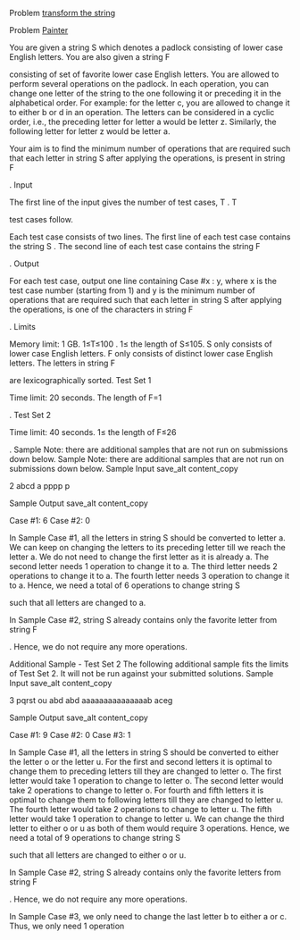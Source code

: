 Problem [transform the string](https://codingcompetitions.withgoogle.com/kickstart/round/0000000000435914/00000000008da461#problem)

Problem [Painter](https://codingcompetitions.withgoogle.com/kickstart/round/0000000000435914/00000000008d9a88#problem)


You are given a string S
which denotes a padlock consisting of lower case English letters. You are also given a string F

consisting of set of favorite lower case English letters. You are allowed to perform several operations on the padlock. In each operation, you can change one letter of the string to the one following it or preceding it in the alphabetical order. For example: for the letter c, you are allowed to change it to either b or d in an operation. The letters can be considered in a cyclic order, i.e., the preceding letter for letter a would be letter z. Similarly, the following letter for letter z would be letter a.

Your aim is to find the minimum number of operations that are required such that each letter in string S
after applying the operations, is present in string F

.
Input

The first line of the input gives the number of test cases, T
. T

test cases follow.

Each test case consists of two lines.
The first line of each test case contains the string S
.
The second line of each test case contains the string F

.
Output

For each test case, output one line containing Case #x
: y, where x is the test case number (starting from 1) and y is the minimum number of operations that are required such that each letter in string S after applying the operations, is one of the characters in string F

.
Limits

Memory limit: 1 GB.
1≤T≤100
.
1≤ the length of S≤105.
S only consists of lower case English letters.
F only consists of distinct lower case English letters.
The letters in string F

are lexicographically sorted.
Test Set 1

Time limit: 20 seconds.
The length of F=1

.
Test Set 2

Time limit: 40 seconds.
1≤
the length of F≤26

.
Sample
Note: there are additional samples that are not run on submissions down below.
Sample
Note: there are additional samples that are not run on submissions down below.
Sample Input
save_alt
content_copy

2
abcd
a
pppp
p

Sample Output
save_alt
content_copy

Case #1: 6
Case #2: 0

In Sample Case #1, all the letters in string S
should be converted to letter a. We can keep on changing the letters to its preceding letter till we reach the letter a. We do not need to change the first letter as it is already a. The second letter needs 1 operation to change it to a. The third letter needs 2 operations to change it to a. The fourth letter needs 3 operation to change it to a. Hence, we need a total of 6 operations to change string S

such that all letters are changed to a.

In Sample Case #2, string S
already contains only the favorite letter from string F

. Hence, we do not require any more operations.

Additional Sample - Test Set 2
The following additional sample fits the limits of Test Set 2. It will not be run against your submitted solutions.
Sample Input
save_alt
content_copy

3
pqrst
ou
abd
abd
aaaaaaaaaaaaaaab
aceg

Sample Output
save_alt
content_copy

Case #1: 9
Case #2: 0
Case #3: 1

In Sample Case #1, all the letters in string S
should be converted to either the letter o or the letter u. For the first and second letters it is optimal to change them to preceding letters till they are changed to letter o. The first letter would take 1 operation to change to letter o. The second letter would take 2 operations to change to letter o. For fourth and fifth letters it is optimal to change them to following letters till they are changed to letter u. The fourth letter would take 2 operations to change to letter u. The fifth letter would take 1 operation to change to letter u. We can change the third letter to either o or u as both of them would require 3 operations. Hence, we need a total of 9 operations to change string S

such that all letters are changed to either o or u.

In Sample Case #2, string S
already contains only the favorite letters from string F

. Hence, we do not require any more operations.

In Sample Case #3, we only need to change the last letter b to either a or c. Thus, we only need 1
operation 